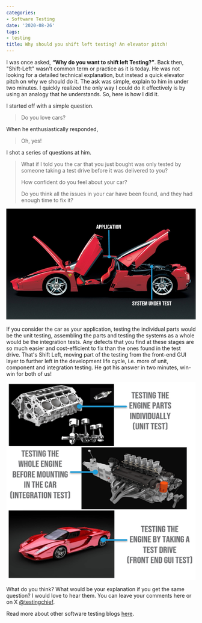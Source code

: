 ```yaml
---
categories:
- Software Testing
date: '2020-08-26'
tags:
- testing
title: Why should you shift left testing? An elevator pitch!
---
```


I was once asked, **“Why do you want to shift left Testing?”**. Back then,
"Shift-Left" wasn't common term or practice as it is today. He was not looking
for a detailed technical explanation, but instead a quick elevator pitch on
why we should do it. The ask was simple, explain to him in under two minutes.
I quickly realized the only way I could do it effectively is by using an
analogy that he understands. So, here is how I did it.

I started off with a simple question.

> Do you love cars?

When he enthusiastically responded,

> Oh, yes!

I shot a series of questions at him.

> What if I told you the car that you just bought was only tested by someone
> taking a test drive before it was delivered to you?
>
> How confident do you feel about your car?
>
> Do you think all the issues in your car have been found, and they had enough
> time to fix it?

![](./assets/img/posts/shift-left-car-01.png)

If you consider the car as your application, testing the individual parts
would be the unit testing, assembling the parts and testing the systems as a
whole would be the integration tests. Any defects that you find at these
stages are so much easier and cost-efficient to fix than the ones found in the
test drive. That's Shift Left, moving part of the testing from the front-end
GUI layer to further left in the development life cycle, i.e. more of unit,
component and integration testing. He got his answer in two minutes, win-win
for both of us!

![](./assets/img/posts/shift-left-car-02.png)

What do you think? What would be your explanation if you get the same
question? I would love to hear them. You can leave your comments here or on
X [@testingchief](https://x.com/testingchief).

Read more about other software testing blogs
[here](https://skthetester.github.io/).